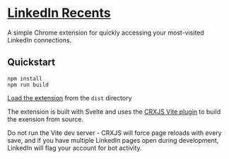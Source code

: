 # [LinkedIn Recents](https://chrome.google.com/webstore/detail/linkedin-recents/bcfkipkjopehjmgikgmnjamdhkhgkfec)
A simple Chrome extension for quickly accessing your most-visited LinkedIn connections.

## Quickstart
```
npm install
npm run build
```  

[Load the extension](https://developer.chrome.com/docs/extensions/mv3/getstarted/development-basics/#load-unpacked) from the `dist` directory

The extension is built with Svelte and uses the [CRXJS Vite plugin](https://crxjs.dev/vite-plugin) to build the exension from source.

Do not run the Vite dev server - CRXJS will force page reloads with every save, and if you have multiple LinkedIn pages open during development, LinkedIn will flag your account for bot activity.